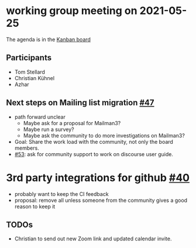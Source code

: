 # working group meeting on 2021-05-25

The agenda is in the [Kanban board](https://github.com/llvm/llvm-iwg/projects/1)

## Participants

* Tom Stellard
* Christian Kühnel
* Azhar

## Next steps on Mailing list migration [#47](https://github.com/llvm/llvm-iwg/issues/47)

* path forward unclear
  * Maybe ask for a proposal for Mailman3?
  * Maybe run a survey?
  * Maybe ask the community to do more investigations on Mailman3?
* Goal: Share the work load with the community, not only the board members.
* [#53](https://github.com/llvm/llvm-iwg/issues/53): ask for community support 
  to work on discourse user guide.

# 3rd party integrations for github [#40](https://github.com/llvm/llvm-iwg/issues/40)

* probably want to keep the CI feedback
* proposal: remove all unless someone from the community gives a good reason to keep it

## TODOs

* Christian to send out new Zoom link and updated calendar invite.
